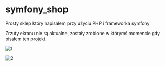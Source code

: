 # symfony_shop
Prosty sklep który napisałem przy użyciu PHP i frameworka symfony

Zrzuty ekranu nie są aktualne, zostały zrobione w którymś momencie gdy pisałem ten projekt.

![1](1.png)

![2](2.png)
